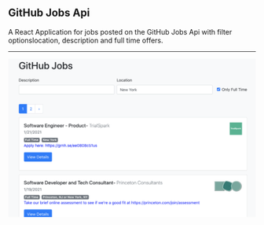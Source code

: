 
## GitHub Jobs Api
A React Application for jobs posted on the GitHub Jobs Api with filter optionslocation, description and full time offers.
<hr />
<img src="public/githubjobs.png">
